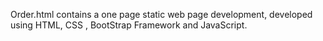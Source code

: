 Order.html contains a one page static web page development, developed using HTML, CSS , BootStrap Framework and JavaScript.
